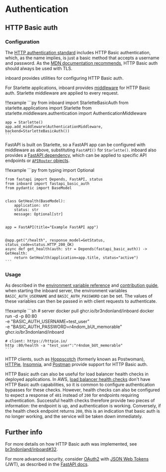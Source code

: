 # Authentication

## HTTP Basic auth

### Configuration

The [HTTP authentication standard](https://developer.mozilla.org/en-US/docs/Web/HTTP/Authentication) includes HTTP Basic authentication, which, as the name implies, is just a basic method that accepts a username and password. As the [MDN documentation recommends](https://developer.mozilla.org/en-US/docs/Web/HTTP/Authentication#basic_authentication_scheme), HTTP Basic auth should always be used with TLS.

inboard provides utilities for configuring HTTP Basic auth.

For Starlette applications, inboard provides [middleware](https://www.starlette.io/middleware/) for HTTP Basic auth. Starlette middleware are applied to every request.

<!-- prettier-ignore -->
!!!example
    ```py
    from inboard import StarletteBasicAuth
    from starlette.applications import Starlette
    from starlette.middleware.authentication import AuthenticationMiddleware

    app = Starlette()
    app.add_middleware(AuthenticationMiddleware, backend=StarletteBasicAuth())
    ```

FastAPI is built on Starlette, so a FastAPI app can be configured with middleware as above, substituting `FastAPI()` for `Starlette()`. inboard also provides a [FastAPI dependency](https://fastapi.tiangolo.com/tutorial/dependencies/), which can be applied to specific API endpoints or [`APIRouter` objects](https://fastapi.tiangolo.com/tutorial/bigger-applications/).

<!-- prettier-ignore -->
!!!example
    ```py
    from typing import Optional

    from fastapi import Depends, FastAPI, status
    from inboard import fastapi_basic_auth
    from pydantic import BaseModel


    class GetHealth(BaseModel):
        application: str
        status: str
        message: Optional[str]


    app = FastAPI(title="Example FastAPI app")


    @app.get("/health", response_model=GetStatus, status_code=status.HTTP_200_OK)
    async def get_health(auth: str = Depends(fastapi_basic_auth)) -> GetHealth:
        return GetHealth(application=app.title, status="active")
    ```

### Usage

As described in the [environment variable reference](environment.md) and [contribution guide](contributing.md), when starting the inboard server, the environment variables `BASIC_AUTH_USERNAME` and `BASIC_AUTH_PASSWORD` can be set. The values of these variables can then be passed in with client requests to authenticate.

<!-- prettier-ignore -->
!!!example
    ```sh
    # server
    docker pull ghcr.io/br3ndonland/inboard
    docker run -d -p 80:80 \
      -e "BASIC_AUTH_USERNAME=test_user" \
      -e "BASIC_AUTH_PASSWORD=r4ndom_bUt_memorable" \
      ghcr.io/br3ndonland/inboard

    # client: https://httpie.io/
    http :80/health -a "test_user":"r4ndom_bUt_memorable"
    ```

HTTP clients, such as [Hoppscotch](https://hoppscotch.io/) (formerly known as Postwoman), [HTTPie](https://httpie.io/docs#authentication), [Insomnia](https://support.insomnia.rest/article/174-authentication), and [Postman](https://learning.postman.com/docs/sending-requests/authorization/) provide support for HTTP Basic auth.

HTTP Basic auth can also be useful for load balancer health checks in deployed applications. In AWS, [load balancer health checks](https://docs.aws.amazon.com/elasticloadbalancing/latest/application/load-balancer-target-groups.html) don't have HTTP Basic auth capabilities, so it is common to configure authentication bypasses for these checks. However, health checks can also be configured to expect a response of `401` instead of `200` for endpoints requiring authentication. Successful health checks therefore provide two pieces of information: the endpoint is up, and authentication is working. Conversely, if the health check endpoint returns `200`, this is an indication that basic auth is no longer working, and the service will be taken down immediately.

## Further info

For more details on how HTTP Basic auth was implemented, see [br3ndonland/inboard#32](https://github.com/br3ndonland/inboard/pull/32).

For more advanced security, consider [OAuth2](https://oauth.net/2/) with [JSON Web Tokens](https://jwt.io/) (JWT), as described in the [FastAPI docs](https://fastapi.tiangolo.com/tutorial/security/oauth2-jwt/).
